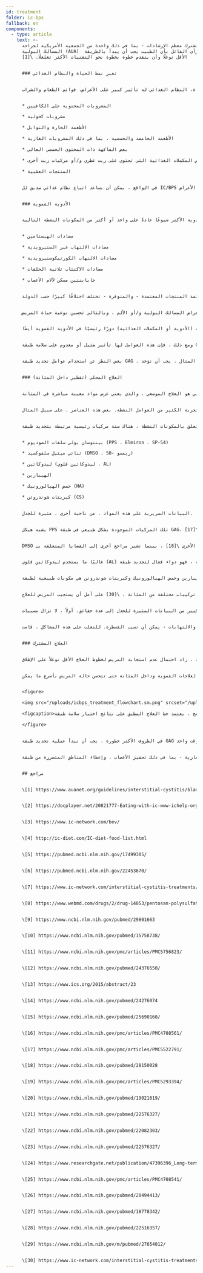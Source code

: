 ```yaml
---
id: treatment
folder: ic-bps
fallback: en
components:
  - type: article
    text: >-
      تشترك معظم الإرشادات - بما في ذلك واحدة من الجمعية الأمريكية لجراحة
      المسالك البولية (AUA)  في الرأي القائل بأن الطبيب يجب أن يبدأ بالطريقة
      الأقل توغلًا وأن يتقدم خطوة بخطوة نحو التقنيات الأكثر تغلغلًا. \[1]


      ### تغير نمط الحياة والنظام الغذائي


      تصف الاحتمالات العلاجية الأقل توغلاً تغييرات نمط الحياة. النظام الغذائي له تأثير كبير على الأعراض. قوائم الطعام والشراب IC/BPS متاحة على نطاق واسع على الإنترنت \[2] ، \[3] ، \[4] ، كما تم نشر أوراق علمية حول هذا الموضوع أيضًا \[5] ، \[6]. تتفق معظم المراجع على أن أنواعًا معينة من الأطعمة تهيج جدار المثانة التالف. تذكر القوائم عادة الأشياء التالية:


      * المشروبات المحتوية على الكافيين

      * مشروبات كحولية

      * الأطعمة الحارة والتوابل

      * الأطعمة الحامضة والحمضية ، بما في ذلك المشروبات الغازية

      * بعض الفاكهة ذات المحتوى الحمضي العالي

      * الشاي أو بعض المكملات الغذائية التي تحتوي على زيت عطري و/أو مركبات زيت أخرى

      * المنتجات العشبية


      في الواقع ، يمكن أن يساعد اتباع نظام غذائي صديق لل IC/BPS في تخفيف الأعراض. ومع ذلك ، لا تعمل التغييرات في نمط الحياة والنظام الغذائي وحدها دائمًا ، خاصة في الحالات الشديدة. عادة ما يستغرق الأمر وقتًا طويلاً حتى تظهر التأثيرات ، وخلال هذا النوع من العلاج ، قد تسوء الأعراض.


      ### الأدوية الفموية


      إذا لم يكن هناك تحسن ملحوظ ، فإن خط العلاج الرئيسي التالي هو الأدوية الفموية. تحتوي الأدوية الأكثر شيوعًا عادةً على واحد أو أكثر من المكونات النشطة التالية:


      * مضادات الهيستامين

      * مضادات الالتهاب غير الستيرويدية

      * مضادات الالتهاب الكورتيكوستيرويدية

      * مضادات الاكتئاب ثلاثية الحلقات

      * جابابنتين مسكن لآلام الأعصاب


      قائمة المنتجات المعتمدة - والمتوفرة - تختلف اختلافًا كبيرًا حسب الدولة.


      كان هناك الكثير من الدراسات التي تبحث في فعالية هذه المواد ، وقد تم تلخيصها في العديد من الصفحات أيضًا. \[7] هذه العوامل لها تأثير مضاد للالتهابات ، ووسيط للألم ، ومضاد للاكتئاب. لذلك ، فإن الأدوية الفموية هي وسيلة فعالة للتخفيف من أعراض المسالك البولية و/أو الألم ، وبالتالي تحسين نوعية حياة المريض.


      تعتبر قلونة البول جزءًا مهمًا من العلاج الفموي أيضًا ، لأن البول الحمضي يمكن أن يهيج المثانة ويزيد الأعراض سوءًا. إن تجنب المجموعات الغذائية التي تجعل البول أكثر حمضية ليس فعالًا بما يكفي في كثير من الحالات. لذلك ، تلعب الحبوب القلوية (الأدوية أو المكملات الغذائية) دورًا رئيسيًا في الأدوية الفموية أيضًا.


      ومع ذلك ، فإن هذه العوامل لها تأثير ضئيل أو معدوم على سلامة طبقة GAG. مع الإشارة إلى أن هناك بعض المنتجات التي تحتوي على واحد أو أكثر من الأدوية النشطة (المفصلة لاحقًا) المستخدمة في تجديد طبقة GAG. كثير منهم معروفون على نطاق واسع ومتاحون على الإنترنت. في هذه المجموعة ، يعتبر الدواء الأكثر أهمية هو Pentosan Polysulfate Sodium (PPS, Elmiron, SP-54)  والذي تمت الموافقة عليه من قبل إدارة الغذاء والدواء (FDA ، الولايات المتحدة الأمريكية) ، ويعتبر الدواء الفموي الوحيد الذي يساعد بنشاط GAG -تجديد الطبقة.


      بغض النظر عن استخدام عوامل تجديد طبقة GAG ، فإن العلاج عن طريق الفم له بعض العيوب الكبيرة. للوصول إلى المثانة ، يجب امتصاص الأدوية في الجهاز الهضمي ، والدخول في الدورة الدموية والوصول إلى الأنسجة الأخرى أيضًا. هذه الحقيقة تقلل من فعالية الأدوية وتزيد من فرصة الآثار الجانبية. على سبيل المثال ، يجب أن تؤخذ PPS لمدة 3 أشهر أو أكثر لتجربة تأثيرها على طبقة GAG. قد يكون لـ PPS الذي يتم تناوله عن طريق الفم والذي يتم تناوله لفترة أطول آثار جانبية خطيرة \[8] ؛ الاكتشاف الأخير حول هذا الموضوع يثير قلقًا خاصًا \[9].


      ### العلاج المحلي (تقطير داخل المثانة)


      الاحتمال التالي هو العلاج الموضعي ، والذي يعني غرس مواد معينة مباشرة في المثانة.


      في السنوات العشرين الماضية ، تم تجربة الكثير من العوامل النشطة. بعض هذه العناصر ، على سبيل المثال BCG Bacillus Calmette-Guarin تبين أنها غير فعالة. \[10] آخرون ، مثل التدخل في عوامل نمو الأعصاب ، لديهم مشاكل تتعلق بالسلامة. \[11] مع بعض المواد ، تم تحقيق تحسن جزئي فقط: مع الفانيليا ، على سبيل المثال ، تم تقليل الألم ، ولكن لم يلاحظ أي تحسن فيما يتعلق بأعراض المسالك البولية.\[12] هناك بعض العوامل التي خضعت للفحص في الوقت الحالي ، ولكن إما أن النتائج كانت مثيرة للجدل و/أو غير حاسمة حتى الآن ، أو لم تكن هناك اختبارات سريرية كافية حتى الآن. قد يكون منع مستقبلات P2X3 (التي تؤثر على نشاط المثانة) واعدًا ، ولكن ستكون هناك حاجة لمزيد من التجارب.\[13] تم فحص توكسين البوتولينوم أ (BTX-A ، البوتوكس) عدة مرات ، لكن النتائج تبدو مثيرة للجدل. \[14] \[15] قد يكون استخدام الجسيمات الشحمية لتوصيل عوامل مختلفة طريقة فعالة \[16] ، ولكن ، مرة أخرى ، ستكون هناك حاجة لمزيد من التجارب.


      فيما يتعلق بالمكونات النشطة ، هناك ستة مركبات رئيسية مرتبطة بتجديد طبقة GAG. هذه هي:


      * بينتوسان بولي سلفات الصوديوم (PPS ، Elmiron ، SP-54)

      * ثنائي ميثيل سلفوكسيد (DMSO ، ريمسو -50)

      * ليدوكائين (ليدوكائين قلوي ، AL)

      * الهيبارين

      * حمض الهيالورونيك (HA)

      * كبريتات شوندروتن (CS)


      البيانات السريرية على هذه المواد ، من ناحية أخرى ، مثيرة للجدل.


      يشبه هيكل PPS تلك المركبات الموجودة بشكل طبيعي في طبقة GAG. لا تزال آلية عملها غير معروفة ، لكنها قد تكون دواءً فعالاً داخل المثانة. \[17]


      DMSO هو الدواء الوحيد المعتمد من قبل إدارة الغذاء والدواء لتقطير المثانة. وفقًا لبعض الأوراق ، فهو أكثر فعالية من بعض العوامل الأخرى \[18] ، بينما تشير مراجع أخرى إلى القضايا المتعلقة بـ [DMSO [19.


      غالبًا ما يستخدم ليدوكائين قلوي (AL) في كوكتيلات مختلفة من المثانة. وفقًا لمصادر معينة ، فهو دواء فعال لتجديد طبقة \[GAG   [20 بمفرده. يعتقد معظم المعالجين أنه يمكن أن يرفع من فعالية المركبات الأخرى [21] ، حتى لو كانت هناك دراسات تنفي ذلك.


      الهيبارين وحمض الهيالورونيك وكبريتات شوندروتن هي مكونات طبيعية لطبقة GAG. غالبًا ما يستخدم الهيبارين ، سواء بمفرده أو مع مركبات أخرى ، في العلاج الموضعي \[22]. هناك بيانات تقول إنها أقل فعالية من على سبيل المثال DMSO (انظر أعلاه). قد يكون حمض الهيالورونيك هو المكون الأكثر انتشارًا ؛ تم فحص فعاليته عدة مرات ، وكانت النتائج مختلفة. \[23] ، \[24] ، \[25]. البيانات المتاحة مثيرة للجدل بالمثل بالنسبة لكبريتات شوندروتن أيضًا. \[26] ، \[27] ، \[28]. وفقًا لبعض الدراسات ، قد تكون HA + CS فعالة مثل .[DMSO [29


      في الممارسة العملية ، يستخدم المعالجون المختلفون تركيباب مختلفة من المثانة ، \[30] على أمل أن يستجيب المريض للعلاج.


      قد يستند العدد الكبير من البيانات المثيرة للجدل إلى عدة حقائق. أولاً ، لا تزال مسببات IC/BPS غير معروفة. إذا ظهر المرض لأسباب مختلفة ، فقد يستجيب المرضى ذوو المسببات المختلفة للعلاجات بشكل مختلف. ثانيًا ، في العديد من البلدان ، تمت الموافقة على واحد فقط أو عدد قليل جدًا من هذه الأدوية ، وهو ما يعيق وحده إمكانية بناء صورة موضوعية ومقارنة. ثالثًا ، في معظم البلدان ، لا يوجد سوى عدد قليل من العوامل أو التركيباب المستخدمة للتقطير ، عادةً في شكل magistral ، مما يجعل من الصعب جدًا إجراء تجارب سريرية بأحجام عينات وافرة.


      يجدر النظر في سبب كون العلاج الموضعي أقل شيوعًا بالنسبة للأدوية التي يتم تناولها عن طريق الفم على الرغم من أنه أكثر فعالية - توفير الدواء المناسب. الغرز عامل مهم. يميل العديد من الأطباء إلى تجنب استخدام القسطرة إلا إذا كان ذلك لا مفر منه. غالبًا ما يرفض المرضى العلاج بالتقطير ، خوفًا من الألم ، وخطر حدوث المزيد من المشكلات - التقرحات الدقيقة والالتهابات - يمكن أن تسبب القسطرة. للتغلب على هذه المشاكل ، قامت Urosystem بتطوير UroDapter® و UroStill®. الأول عبارة عن جهاز صغير يحل محل القسطرة. هذا الأخير هو جهاز يتيح الغرس الذاتي للمريضات. باستخدام UroStill® ، يمكن إجراء علاج المثانة في المنزل ، دون أي مساعدة مباشرة من إختصاصي.


      ### العلاج المشترك


      لا جدال في أن الخطوط الأولى من العلاج - الأساليب الأقل توغلًا ، مثل النظام الغذائي والأدوية عن طريق الفم - ضرورية. لسوء الحظ ، لا يستغرق التشخيص وقتًا طويلاً فحسب ، بل يظهر تأثير العلاجات الأقل توغلاً في وقت لاحق. يؤدي هذا إلى وضع شائع يضيع فيه المرضى 1-3 سنوات أو أكثر في العيش بألم يصعب تحمله ، ومتلازمات بولية حادة وتدهور تدريجي في نوعية الحياة. كلما تم قضاء المزيد من الوقت بهذه الطريقة ، زاد احتمال عدم استجابة المريض لخطوط العلاج الأقل توغلاً على الإطلاق.


      تم تلخيص توصياتنا في المخطط التالي. في حالات الأعراض الشديدة ، يوصى بالبدء بالعلاج المشترك بين العلاجات الفموية وداخل المثانة حتى تتحسن حالة المريض بأسرع ما يمكن.


      <figure>

      <img src="/uploads/icbps_treatment_flowchart.sm.png" srcset="/uploads/icbps_treatment_flowchart.png 2x, /uploads/icbps_treatment_flowchart.sm.png 1x" alt="ICBPS treatment flowchart"/>

      <figcaption>كما هو موضح ، يعتمد خط العلاج المطبق على نتائج اختبار سلامة طبقة GAG. تعتبر تغييرات نمط الحياة والنظام الغذائي والأدوية عن طريق الفم فعالة وكافية فقط في الحالات الخفيفة من IC/BPS. متابعة المريض ضرورية في هذه الحالات أيضًا ، لأنه على الرغم من العلاجات المطبقة ، لا يمكن استبعاد تدهور الحالة. (لم يتم تطبيق نظام متابعة المريض على هذا الموقع حتى الآن).</figcaption>

      </figure>


      في الظروف الأكثر خطورة ، يجب أن تبدأ عملية تجديد طبقة GAG عبر تقطير المثانة على الفور ، ولكن عادةً ما يتم تنفيذ جميع الطرق الأقل توغلاً في وقت واحد.


      يتم إجراء المزيد من العلاجات الغازية - بما في ذلك تحفيز الأعصاب ، وإعطاء المناطق المتضررة من طبقة GAG أو استئصال المثانة - فقط إذا كانت جميع العلاجات الأخرى غير فعالة. يوصى غالبًا بالطرق البديلة - بما في ذلك الوخز بالإبر والعلاج بالأكسجين عالي الضغط - كعلاجات تكميلية ، مع الأخذ في الاعتبار نسبة التكلفة إلى الفائدة 


      ## مراجع


      \[1] https://www.auanet.org/guidelines/interstitial-cystitis/bladder-pain-syndrome-(2011-amended-2014)


      \[2] https://docplayer.net/20821777-Eating-with-ic-www-ichelp-org-interstitial-cystitis-association.html


      \[3] https://www.ic-network.com/bev/


      \[4] http://ic-diet.com/IC-diet-food-list.html


      \[5] https://pubmed.ncbi.nlm.nih.gov/17499305/


      \[6] https://pubmed.ncbi.nlm.nih.gov/22453670/


      \[7] https://www.ic-network.com/interstitial-cystitis-treatments/oral-medication/


      \[8] https://www.webmd.com/drugs/2/drug-14053/pentosan-polysulfate-sodium-oral/details


      \[9] https://www.ncbi.nlm.nih.gov/pubmed/29801663


      \[10] https://www.ncbi.nlm.nih.gov/pubmed/15758738/


      \[11] https://www.ncbi.nlm.nih.gov/pmc/articles/PMC5756823/


      \[12] https://www.ncbi.nlm.nih.gov/pubmed/24376550/


      \[13] https://www.ics.org/2015/abstract/23


      \[14] https://www.ncbi.nlm.nih.gov/pubmed/24276074


      \[15] https://www.ncbi.nlm.nih.gov/pubmed/25690160/


      \[16] https://www.ncbi.nlm.nih.gov/pmc/articles/PMC4708561/


      \[17] https://www.ncbi.nlm.nih.gov/pmc/articles/PMC5522791/


      \[18] https://www.ncbi.nlm.nih.gov/pubmed/28150028


      \[19] https://www.ncbi.nlm.nih.gov/pmc/articles/PMC5293394/


      \[20] https://www.ncbi.nlm.nih.gov/pubmed/19021619/


      \[21] https://www.ncbi.nlm.nih.gov/pubmed/22576327/


      \[22] https://www.ncbi.nlm.nih.gov/pubmed/22082303/


      \[23] https://www.ncbi.nlm.nih.gov/pubmed/22576327/


      \[24] https://www.researchgate.net/publication/47396396_Long-term_results_of_intravesical_hyaluronan_therapy_in_bladder_pain_syndromeinterstitial_cystitis


      \[25] https://www.ncbi.nlm.nih.gov/pmc/articles/PMC4708541/


      \[26] https://www.ncbi.nlm.nih.gov/pubmed/20494413/


      \[27] https://www.ncbi.nlm.nih.gov/pubmed/18778342/


      \[28] https://www.ncbi.nlm.nih.gov/pubmed/22516357/


      \[29] https://www.ncbi.nlm.nih.gov/m/pubmed/27654012/


      \[30] https://www.ic-network.com/interstitial-cystitis-treatments/bladder-instillations/
---
```

